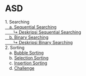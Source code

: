 # ASD
<a>1. Searching</a><br>
<a href="sequential searching.c">&emsp;a. Sequential Searching</a><br>
<a href="deskripsi sequential">&emsp;&emsp;↳ Deskripsi Sequential Searching</a><br>
<a href="https://github.com/desyderian/ASD/blob/main/searching/binary%20searching.c">&emsp;b. Binary Searching</a><br>
<a href="deskripsi binary">&emsp;&emsp;↳ Deskripsi Binary Searching </a><br>
<a>2. Sorting</a><br>
<a>&emsp;</a>a. <a href="https://github.com/desyderian/ASD/tree/main/sorting/bubble%20sort">Bubble Sorting</a><br>
<a>&emsp;</a>b. <a href="https://github.com/desyderian/ASD/blob/main/sorting/selection%20sort">Selection Sorting</a><br>
<a>&emsp;</a>c. <a href="https://github.com/desyderian/ASD/blob/main/sorting/insertion%20sort">Insertion Sorting</a><br>
<a>&emsp;</a>d. <a href="https://github.com/desyderian/ASD/blob/main/sorting/challenge.c">Challenge</a><br>
